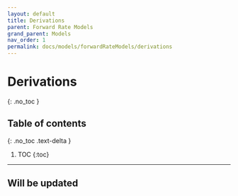 ```yaml
---
layout: default
title: Derivations
parent: Forward Rate Models
grand_parent: Models
nav_order: 1
permalink: docs/models/forwardRateModels/derivations
---
```


# Derivations
{: .no_toc }

## Table of contents
{: .no_toc .text-delta }

1. TOC
{:toc}

---

## Will be updated

